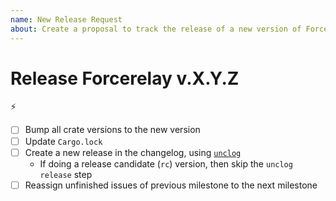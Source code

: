 ```yaml
---
name: New Release Request
about: Create a proposal to track the release of a new version of Forcerelay
---
```


<!-- < < < < < < < < < < < < < < < < < < < < < < < < < < < < < < < < < ☺ 
v               ✰  Thanks for opening a release issue! ✰
v    Before smashing the submit button please review the template.
v    Word of caution: poorly thought-out proposals may be rejected 
v                     without deliberation 
☺ > > > > > > > > > > > > > > > > > > > > > > > > > > > > > > > > >  -->


# Release Forcerelay v.X.Y.Z 

⚡

- [ ] Bump all crate versions to the new version
- [ ] Update `Cargo.lock`
- [ ] Create a new release in the changelog, using [`unclog`](https://github.com/informalsystems/unclog)
  - If doing a release candidate (`rc`) version, then skip the `unclog release` step
- [ ] Reassign unfinished issues of previous milestone to the next milestone
